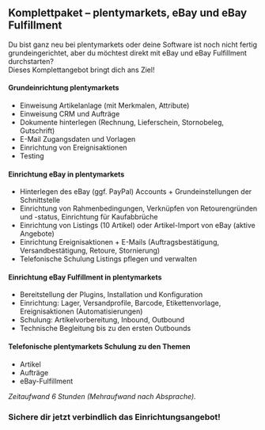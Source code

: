 ## Komplettpaket – plentymarkets, eBay und eBay Fulfillment
 
Du bist ganz neu bei plentymarkets oder deine Software ist noch nicht fertig grundeingerichtet, aber du möchtest direkt mit eBay und eBay Fulfillment durchstarten?  
Dieses Komplettangebot bringt dich ans Ziel!

#### Grundeinrichtung plentymarkets  
- Einweisung Artikelanlage (mit Merkmalen, Attribute)
- Einweisung CRM und Aufträge
- Dokumente hinterlegen (Rechnung, Lieferschein, Stornobeleg, Gutschrift)
- E-Mail Zugangsdaten und Vorlagen
- Einrichtung von Ereignisaktionen
- Testing

#### Einrichtung eBay in plentymarkets  
- Hinterlegen des eBay (ggf. PayPal) Accounts + Grundeinstellungen der Schnittstelle
- Einrichtung von Rahmenbedingungen, Verknüpfen von Retourengründen und -status, Einrichtung für Kaufabbrüche
- Einrichtung von Listings (10 Artikel) oder Artikel-Import von eBay (aktive Angebote)
- Einrichtung Ereignisaktionen + E-Mails (Auftragsbestätigung, Versandbestätigung, Retoure, Stornierung)
- Telefonische Schulung Listings pflegen und verwalten

#### Einrichtung eBay Fulfillment in plentymarkets    
- Bereitstellung der Plugins, Installation und Konfiguration
- Einrichtung: Lager, Versandprofile, Barcode, Etikettenvorlage, Ereignisaktionen (Automatisierungen)
- Schulung: Artikelvorbereitung, Inbound, Outbound
- Technische Begleitung bis zu den ersten Outbounds

#### Telefonische plentymarkets Schulung zu den Themen    
- Artikel
- Aufträge
- eBay-Fulfillment

*Zeitaufwand 6 Stunden (Mehraufwand nach Absprache).*

### Sichere dir jetzt verbindlich das Einrichtungsangebot!
